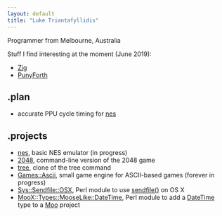 ```yaml
---
layout: default
title: "Luke Triantafyllidis"
---
```

Programmer from Melbourne, Australia

Stuff I find interesting at the moment (June 2019):

* [Zig](https://ziglang.org/)
* [PunyForth](https://github.com/zeroflag/punyforth)

## .plan

* accurate PPU cycle timing for [nes](https://github.com/ltriant/nes)

## .projects

* [nes](https://github.com/ltriant/nes), basic NES emulator (in progress)
* [2048](https://github.com/ltriant/2048), command-line version of the 2048 game
* [tree](https://github.com/ltriant/tree), clone of the tree command
* [Games::Ascii](https://github.com/ltriant/Games-Ascii), small game engine for ASCII-based games (forever in progress)
* [Sys::Sendfile::OSX](https://metacpan.org/pod/Sys::Sendfile::OSX), Perl module to use [sendfile()](https://jvns.ca/blog/2016/01/23/sendfile-a-new-to-me-system-call/) on OS X
* [MooX::Types::MooseLike::DateTime](https://metacpan.org/pod/MooX::Types::MooseLike::DateTime), Perl module to add a [DateTime](https://metacpan.org/pod/DateTime) type to a [Moo](https://metacpan.org/pod/Moo) project
